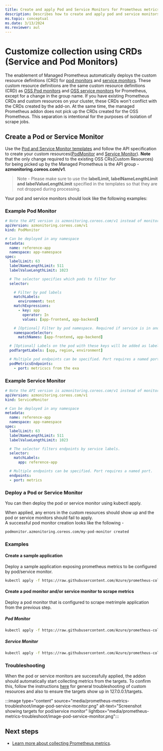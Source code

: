 ```yaml
---
title: Create and apply Pod and Service Monitors for Prometheus metrics in Azure Monitor
description: Describes how to create and apply pod and service monitors to scrape Prometheus metrics in Azure Monitor to Kubernetes cluster.
ms.topic: conceptual
ms.date: 3/13/2024
ms.reviewer: aul
---
```

# Customize collection using CRDs (Service and Pod Monitors)


The enablement of Managed Prometheus automatically deploys the custom resource definitions (CRD) for [pod monitors](https://github.com/Azure/prometheus-collector/blob/main/otelcollector/deploy/addon-chart/azure-monitor-metrics-addon/templates/ama-metrics-podmonitor-crd.yaml) and [service monitors](https://github.com/Azure/prometheus-collector/blob/main/otelcollector/deploy/addon-chart/azure-monitor-metrics-addon/templates/ama-metrics-servicemonitor-crd.yaml). These custom resource definitions are the same custom resource definitions (CRD) as [OSS Pod monitors](https://github.com/prometheus-operator/prometheus-operator/blob/main/Documentation/api-reference/api.md) and [OSS service monitors](https://github.com/prometheus-operator/prometheus-operator/blob/main/Documentation/api-reference/api.md) for Prometheus, except for a change in the group name. If you have existing Prometheus CRDs and custom resources on your cluster, these CRDs won't conflict with the CRDs created by the add-on. At the same time, the managed Prometheus addon does not pick up the CRDs created for the OSS Prometheus. This separation is intentional for the purposes of isolation of scrape jobs.

## Create a Pod or Service Monitor

Use the [Pod and Service Monitor templates](https://github.com/Azure/prometheus-collector/tree/main/otelcollector/customresources) and follow the API specification to create your custom resources([PodMonitor](https://github.com/prometheus-operator/prometheus-operator/blob/main/Documentation/api-reference/api.md) and [Service Monitor](https://github.com/prometheus-operator/prometheus-operator/blob/main/Documentation/api-reference/api.md)). **Note** that the only change required to the existing OSS CRs(Custom Resources) for being picked up by the Managed Prometheus is the API group - **azmonitoring.coreos.com/v1**.
>Note - Please make sure to use the **labelLimit, labelNameLengthLimit and labelValueLengthLimit** specified in the templates so that they are not dropped during processing.

Your pod and service monitors should look like the following examples:

### Example Pod Monitor

```yaml
# Note the API version is azmonitoring.coreos.com/v1 instead of monitoring.coreos.com/v1
apiVersion: azmonitoring.coreos.com/v1
kind: PodMonitor

# Can be deployed in any namespace
metadata:
  name: reference-app
  namespace: app-namespace
spec:
  labelLimit: 63
  labelNameLengthLimit: 511
  labelValueLengthLimit: 1023

  # The selector specifies which pods to filter for
  selector:

    # Filter by pod labels
    matchLabels:
      environment: test
    matchExpressions:
      - key: app
        operator: In
        values: [app-frontend, app-backend]

    # [Optional] Filter by pod namespace. Required if service is in another namespace.
    namespaceSelector:
      matchNames: [app-frontend, app-backend]

  # [Optional] Labels on the pod with these keys will be added as labels to each metric scraped
  podTargetLabels: [app, region, environment]

  # Multiple pod endpoints can be specified. Port requires a named port.
  podMetricsEndpoints:
    - port: metricscs from the exa
```

### Example Service Monitor

```yaml
# Note the API version is azmonitoring.coreos.com/v1 instead of monitoring.coreos.com/v1
apiVersion: azmonitoring.coreos.com/v1
kind: ServiceMonitor

# Can be deployed in any namespace
metadata:
  name: reference-app
  namespace: app-namespace
spec:
  labelLimit: 63
  labelNameLengthLimit: 511
  labelValueLengthLimit: 1023

  # The selector filters endpoints by service labels.
  selector:
    matchLabels:
      app: reference-app

  # Multiple endpoints can be specified. Port requires a named port.
  endpoints:
  - port: metrics
```

### Deploy a Pod or Service Monitor

You can then deploy the pod or service monitor using kubectl apply.

When applied, any errors in the custom resources should show up and the pod or service monitors should fail to apply.  
A successful pod monitor creation looks like the following -

```bash
podmonitor.azmonitoring.coreos.com/my-pod-monitor created
```

### Examples

#### Create a sample application

Deploy a sample application exposing prometheus metrics to be configured by pod/service monitor.

```bash
kubectl apply -f https://raw.githubusercontent.com/Azure/prometheus-collector/refs/heads/main/internal/referenceapp/prometheus-reference-app.yaml
```

#### Create a pod monitor and/or service monitor to scrape metrics 

Deploy a pod monitor that is configured to scrape metrimple application from the previous step.

##### Pod Monitor

```bash
kubectl apply -f https://raw.githubusercontent.com/Azure/prometheus-collector/refs/heads/main/otelcollector/deploy/example-custom-resources/pod-monitor/pod-monitor-reference-app.yaml
```

##### Service Monitor

```bash
kubectl apply -f https://raw.githubusercontent.com/Azure/prometheus-collector/refs/heads/main/otelcollector/deploy/example-custom-resources/service-monitor/service-monitor-reference-app.yaml
```

### Troubleshooting

When the pod or service monitors are successfully applied, the addon should automatically start collecting metrics from the targets. To confirm this, follow the instructions [here](prometheus-metrics-troubleshoot.md#prometheus-interface) for general troubleshooting of custom resources and also to ensure the targets show up in 127.0.0.1/targets.

  :::image type="content" source="media/prometheus-metrics-troubleshoot/image-pod-service-monitor.png" alt-text="Screenshot showing targets for pod/service monitor" lightbox="media/prometheus-metrics-troubleshoot/image-pod-service-monitor.png":::

## Next steps

- [Learn more about collecting Prometheus metrics](../essentials/prometheus-metrics-overview.md).
